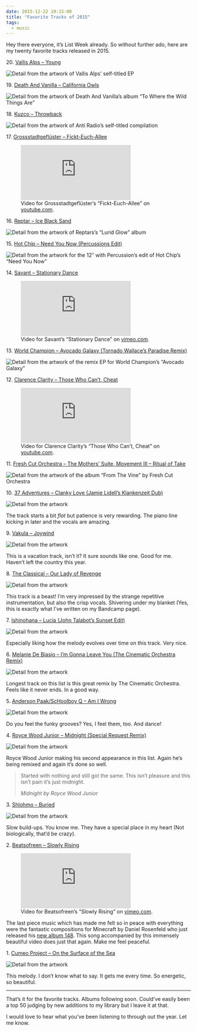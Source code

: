 ```yaml
---
date: 2015-12-22 19:15:00
title: "Favorite Tracks of 2015"
tags:
  - music
---
```

Hey there everyone, it’s List Week already. So without further ado, here are my twenty favorite tracks released in 2015.

<p>20. <a href="https://vallisalps.bandcamp.com/">Vallis Alps – Young</a></p>

<p><img src="/img/posts/tracks-2015/20.jpg" alt="Detail from the artwork of Vallis Alps’ self-titled EP"></p>



<p>19. <a href="https://deathandvanillamusic.bandcamp.com/album/to-where-the-wild-things-are">Death And Vanilla – California Owls</a></p>

<p><img src="/img/posts/tracks-2015/19.jpg" alt="Detail from the artwork of Death And Vanilla’s album “To Where the Wild Things Are”"></p>



<p>18. <a href="https://brainanddevice.bandcamp.com/track/throwback">Kuzco – Throwback</a></p>

<p><img src="/img/posts/tracks-2015/18.jpg" alt="Detail from the artwork of Anti Radio’s self-titled compilation"></p>



<p>17. <a href="http://www.grossstadtgefluester.de/">Grossstadtgeflüster – Fickt-Euch-Allee</a></p>

<figure>
  <div class="embedded-media  embedded-media__video">
    <iframe src="https://www.youtube.com/embed/kPMRkQK2szI" frameborder="0" allowfullscreen></iframe>
  </div>
  <figcaption>Video for Grossstadtgeflüster’s “Fickt-Euch-Allee” on <a href="https://www.youtube.com/watch?v=kPMRkQK2szI">youtube.com</a>.</figcaption>
</figure>



<p>16. <a href="https://reptarmusic.bandcamp.com/album/lurid-glow">Reptar – Ice Black Sand</a></p>

<p><img src="/img/posts/tracks-2015/16.jpg" alt="Detail from the artwork of Reptars’s “Lurid Glow” album"></p>



<p>15. <a href="https://bleep.com/release/60592-hot-chip-need-you-now-percussions-edit">Hot Chip – Need You Now (Percussions Edit)</a></p>

<p><img src="/img/posts/tracks-2015/15.jpg" alt="Detail from the artwork for the 12″ with Percussion’s edit of Hot Chip’s “Need You Now”"></p>



<p>14. <a href="https://kleimer.bandcamp.com/album/artificial-dance">Savant – Stationary Dance</a></p>

<figure>
  <div class="embedded-media  embedded-media__video">
    <iframe src="https://player.vimeo.com/video/125920721" frameborder="0" webkitallowfullscreen mozallowfullscreen allowfullscreen></iframe>
  </div>
  <figcaption>Video for Savant’s “Stationary Dance” on <a href="https://vimeo.com/125920721">vimeo.com</a>.</figcaption>
</figure>



<p>13. <a href="https://world-champion.bandcamp.com/track/avocado-galaxy-tornado-wallaces-paradise-remix">World Champion – Avocado Galaxy (Tornado Wallace’s Paradise Remix)</a></p>

<p><img src="/img/posts/tracks-2015/13.jpg" alt="Detail from the artwork of the remix EP for World Champion’s “Avocado Galaxy”"></p>



<p>12. <a href="http://store.bellaunion.com/product/clarence-clarity-no-now">Clarence Clarity – Those Who Can’t, Cheat</a></p>

<figure>
  <div class="embedded-media  embedded-media__video">
    <iframe src="https://www.youtube.com/embed/FMl8eZoudJE" frameborder="0" allowfullscreen></iframe>
  </div>
  <figcaption>Video for Clarence Clarity’s “Those Who Can’t, Cheat” on <a href="https://www.youtube.com/watch?v=FMl8eZoudJE">youtube.com</a>.</figcaption>
</figure>



<p>11. <a href="https://freshcutorchestra.bandcamp.com/album/from-the-vine">Fresh Cut Orchestra – The Mothers’ Suite, Movement III – Ritual of Take</a></p>

<p><img src="/img/posts/tracks-2015/11.jpg" alt="Detail from the artwork of the album “From The Vine” by Fresh Cut Orchestra"></p>



<p>10. <a href="https://37adventures.bandcamp.com/album/royce-wood-junior-clanky-love-jamie-lidell-remix">37 Adventures – Clanky Love (Jamie Lidell’s Klankenzeit Dub)</a></p>

<p><img src="/img/posts/tracks-2015/10.jpg" alt="Detail from the artwork"></p>

<p>The track starts a bit <em>flat</em> but patience is very rewarding. The piano line kicking in later and the vocals are amazing.</p>



<p>9. <a href="http://www.discogs.com/Vakula-A-Voyage-To-Arcturus/release/6572553">Vakula – Joywind</a></p>

<p><img src="/img/posts/tracks-2015/09.jpg" alt="Detail from the artwork"></p>

<p>This is a vacation track, isn’t it? It sure sounds like one. Good for me. Haven’t left the country this year.</p>



<p>8. <a href="https://theclassical.bandcamp.com/album/diptych">The Classical – Our Lady of Revenge</a></p>

<p><img src="/img/posts/tracks-2015/08.jpg" alt="Detail from the artwork"></p>

<p>This track is a beast! I’m very impressed by the strange repetitive instrumentation, but also the crisp vocals. Shivering under my blanket (Yes, this is exactly what I’ve written on my Bandcamp page).</p>



<p>7. <a href="https://soundcloud.com/john-talabot/ishinohana-lucia-john-talabots-sunset-edit">Ishinohana – Lucía (John Talabot’s Sunset Edit)</a></p>

<p><img src="/img/posts/tracks-2015/07.jpg" alt="Detail from the artwork"></p>

<p>Especially liking how the melody evolves over time on this track. Very nice.</p>



<p>6. <a href="https://melaniedebiasio.bandcamp.com/album/gilles-peterson-presents-melanie-de-biasio-no-deal-remixed">Melanie De Biasio – I’m Gonna Leave You (The Cinematic Orchestra Remix)</a></p>

<p><img src="/img/posts/tracks-2015/06.jpg" alt="Detail from the artwork"></p>

<p>Longest track on this list is this great remix by The Cinematic Orchestra. Feels like it never ends. In a good way.</p>



<p>5. <a href="https://soundcloud.com/andersonpaak/am-i-wrong-anderson-paak">Anderson Paak/ScHoolboy Q – Am I Wrong</a></p>

<p><img src="/img/posts/tracks-2015/05.jpg" alt="Detail from the artwork"></p>

<p>Do you feel the funky grooves? Yes, I feel them, too. And dance!</p>



<p>4. <a href="https://37adventures.bandcamp.com/album/royce-wood-junior-midnight-special-request-remix">Royce Wood Junior – Midnight (Special Request Remix)</a></p>

<p><img src="/img/posts/tracks-2015/04.jpg" alt="Detail from the artwork"></p>

<p>Royce Wood Junior making his second appearance in this list. Again he’s being remixed and again it’s done so well.</p>

<blockquote class="quote">
  <div class="quote__body">
    <p>Started with nothing and still got the same. This isn’t pleasure and this isn’t pain it’s just midnight.</p>
  </div>
  <cite class="quote__source">Midnight by Royce Wood Junior</cite>
</blockquote>



<p>3. <a href="https://soundcloud.com/shlohmo/buried">Shlohmo – Buried</a></p>

<p><img src="/img/posts/tracks-2015/03.jpg" alt="Detail from the artwork"></p>

<p>Slow build-ups. You know me. They have a special place in my heart (Not biologically, that’d be crazy).</p>



<p>2. <a href="http://store.kingdeluxe.ca/album/full-circle">Beatsofreen – Slowly Rising</a></p>

<figure>
  <div class="embedded-media  embedded-media__video">
    <iframe src="https://player.vimeo.com/video/142716939" frameborder="0" webkitallowfullscreen mozallowfullscreen allowfullscreen></iframe>
  </div>
  <figcaption>Video for Beatsofreen’s “Slowly Rising” on <a href="https://vimeo.com/142716939">vimeo.com</a>.</figcaption>
</figure>

<p>The last piece music which has made me felt so in peace with everything were the fantastic compositions for Minecraft by Daniel Rosenfeld who just released his <a href="https://c418.bandcamp.com/album/148">new album 148</a>. This song accompanied by this immensely beautiful video does just that again. Make me feel peaceful.</p>



<p>1. <a href="https://www.xlr8r.com/mp3/2015/03/cumeo-project-on-the-surface-of-the-sea/">Cumeo Project – On the Surface of the Sea</a></p>

<p><img src="/img/posts/tracks-2015/01.jpg" alt="Detail from the artwork"></p>

<p>This melody. I don’t know what to say. It gets me every time. So energetic, so beautiful.</p>



<hr>

<p>That’s it for the favorite tracks. Albums following soon. Could’ve easily been a top 50 judging by new additions to my library but I leave it at that.</p>

<p>I would love to hear what you’ve been listening to through out the year. Let me know.</p>
